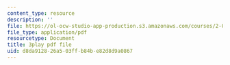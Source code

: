 ```yaml
---
content_type: resource
description: ''
file: https://ol-ocw-studio-app-production.s3.amazonaws.com/courses/2-003sc-engineering-dynamics-fall-2011/d8da912826a503ffb84be82d8d9a0867_QYP-oC1kP_s.pdf
file_type: application/pdf
resourcetype: Document
title: 3play pdf file
uid: d8da9128-26a5-03ff-b84b-e82d8d9a0867
---
```

